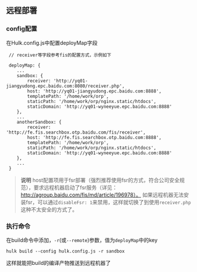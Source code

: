 ## 远程部署

### config配置
在Hulk.config.js中配置deployMap字段

```
 // receiver等字段参考fis的配置方式，示例如下
 
 deployMap: {
    ...
    sandbox: {
        receiver: 'http://yq01-jiangyudong.epc.baidu.com:8080/receiver.php',
        host: 'http://yq01-jiangyudong.epc.baidu.com:8888',
        templatePath: '/home/work/orp',
        staticPath: '/home/work/orp/nginx.static/htdocs',
        staticDomain: 'http://yq01-wyneeyue.epc.baidu.com:8888'
    },
    ...
    anotherSandbox: {
        receiver: 'http://fe.fis.searchbox.otp.baidu.com/fis/receiver',
        host: 'http://fe.fis.searchbox.otp.baidu.com:8888',
        templatePath: '/home/work/orp',
        staticPath: '/home/work/orp/nginx.static/htdocs',
        staticDomain: 'http://yq01-wyneeyue.epc.baidu.com:8888'
    },
    ...
 }

```

> **说明**
> host配置项用于fsr部署（强烈推荐使用fsr的方式，符合公司安全规范），要求远程机器启动了fsr服务（详见：http://agroup.baidu.com/fis/md/article/196978）。
> 如果远程机器无法安装fsr，可以通过`disableFsr: 1`来禁用，这样就切换了到使用`receiver.php`这种不太安全的方式了。

### 执行命令

在build命令中添加，`-r`(或`--remote`)参数，值为`deployMap`中的key

``` 
hulk build --config hulk.config.js -r sandbox
```

这样就能把build的编译产物推送到远程机器了